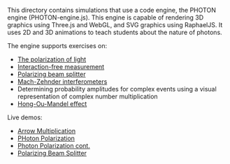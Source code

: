 This directory contains simulations that use a code engine, the PHOTON
engine (PHOTON-engine.js). This engine is capable
of rendering 3D graphics using Three.js and WebGL, and SVG graphics
using RaphaelJS. It uses 2D and 3D animations to teach students
about the nature of photons.

The engine supports exercises on:
- [The polarization of light](https://en.wikipedia.org/wiki/Linear_polarization)
- [Interaction-free measurement](https://en.wikipedia.org/wiki/Interaction-free_measurement)
- [Polarizing beam splitter](https://en.wikipedia.org/wiki/Polarizer#Beam-splitting_polarizers)
- [Mach-Zehnder interferometers](https://en.wikipedia.org/wiki/Mach%E2%80%93Zehnder_interferometer)
- Determining probability amplitudes for complex events using a visual
  representation of complex number multiplication
- [Hong-Ou-Mandel effect](https://en.wikipedia.org/wiki/Hong%E2%80%93Ou%E2%80%93Mandel_effect)

Live demos:
- [Arrow Multiplication](http://dylancutler.us/PHOTON_sims/_arrow_multiplication.html)
- [PHoton Polarization](http://dylancutler.us/PHOTON_sims/_linear_polarization_exp1.html)
- [Photon Polarization cont.](http://dylancutler.us/PHOTON_sims/_linear_polarization_free.html)
- [Polarizing Beam Splitter](http://dylancutler.us/PHOTON_sims/_polarizing_beam_splitter.html)
